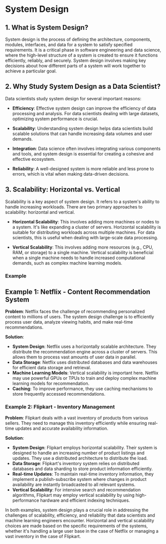 # System Design

## 1. **What is System Design?**

System design is the process of defining the architecture, components, modules, interfaces, and data for a system to satisfy specified requirements. It is a critical phase in software engineering and data science, where the high-level structure of a system is created to ensure it functions efficiently, reliably, and securely. System design involves making key decisions about how different parts of a system will work together to achieve a particular goal.

## 2. **Why Study System Design as a Data Scientist?**

Data scientists study system design for several important reasons:

- **Efficiency**: Effective system design can improve the efficiency of data processing and analysis. For data scientists dealing with large datasets, optimizing system performance is crucial.

- **Scalability**: Understanding system design helps data scientists build scalable solutions that can handle increasing data volumes and user demands.

- **Integration**: Data science often involves integrating various components and tools, and system design is essential for creating a cohesive and effective ecosystem.

- **Reliability**: A well-designed system is more reliable and less prone to errors, which is vital when making data-driven decisions.

## 3. **Scalability: Horizontal vs. Vertical**

Scalability is a key aspect of system design. It refers to a system's ability to handle increasing workloads. There are two primary approaches to scalability: horizontal and vertical.

- **Horizontal Scalability**: This involves adding more machines or nodes to a system. It's like expanding a cluster of servers. Horizontal scalability is suitable for distributing workloads across multiple machines. For data scientists, this is useful when dealing with large-scale data processing.

- **Vertical Scalability**: This involves adding more resources (e.g., CPU, RAM, or storage) to a single machine. Vertical scalability is beneficial when a single machine needs to handle increased computational demands, such as complex machine learning models.

### Example

## **Example 1: Netflix - Content Recommendation System**

**Problem**: Netflix faces the challenge of recommending personalized content to millions of users. The system design challenge is to efficiently process user data, analyze viewing habits, and make real-time recommendations.

**Solution**:

- **System Design**: Netflix uses a horizontally scalable architecture. They distribute the recommendation engine across a cluster of servers. This allows them to process vast amounts of user data in parallel.
- **Data Storage**: Netflix uses distributed databases and data warehouses for efficient data storage and retrieval.
- **Machine Learning Models**: Vertical scalability is important here. Netflix may use powerful GPUs or TPUs to train and deploy complex machine learning models for recommendation.
- **Caching**: To improve performance, they use caching mechanisms to store frequently accessed recommendations.

### **Example 2: Flipkart - Inventory Management**

**Problem**: Flipkart deals with a vast inventory of products from various sellers. They need to manage this inventory efficiently while ensuring real-time updates and accurate availability information.

**Solution**:

- **System Design**: Flipkart employs horizontal scalability. Their system is designed to handle an increasing number of product listings and updates. They use a distributed architecture to distribute the load.
- **Data Storage**: Flipkart's inventory system relies on distributed databases and data sharding to store product information efficiently.
- **Real-time Updates**: To maintain real-time inventory information, they implement a publish-subscribe system where changes in product availability are instantly broadcasted to all relevant systems.
- **Vertical Scalability**: For intensive search and recommendation algorithms, Flipkart may employ vertical scalability by using high-performance hardware and efficient indexing techniques.

In both examples, system design plays a crucial role in addressing the challenges of scalability, efficiency, and reliability that data scientists and machine learning engineers encounter. Horizontal and vertical scalability choices are made based on the specific requirements of the systems, whether it's handling a large user base in the case of Netflix or managing a vast inventory in the case of Flipkart.
